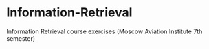 # Information-Retrieval
Information Retrieval course exercises (Moscow Aviation Institute 7th semester)
